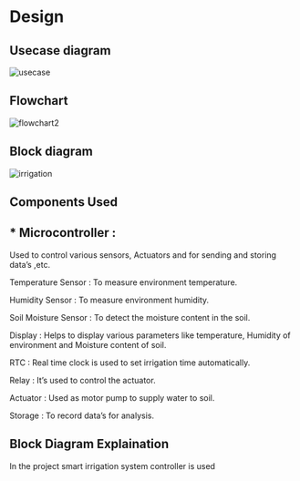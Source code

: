 # Design
## Usecase diagram
![usecase](https://user-images.githubusercontent.com/46900710/155770366-ee2bdb72-2774-478f-9227-2937691a1a10.JPG)

## Flowchart
![flowchart2](https://user-images.githubusercontent.com/46900710/155830718-fe4051ac-5f74-48bf-851c-76f6bd31e806.JPG)



## Block diagram

![irrigation](https://user-images.githubusercontent.com/46900710/155770530-6354cd86-c151-4262-b7d9-458c5cfb9d7e.JPG)

## Components Used

## * Microcontroller :
 Used to control various sensors, Actuators and for sending and storing data’s ,etc.

Temperature Sensor : To measure environment temperature. 

Humidity Sensor : To measure environment humidity.




Soil Moisture Sensor : To detect the moisture content in the soil.

Display : Helps to display various parameters like temperature, Humidity of environment and    Moisture content of soil.

RTC : Real time clock is used to set irrigation time automatically.

Relay : It’s used to control the actuator.

Actuator : Used as motor pump to supply water to soil.

Storage : To record data’s for analysis.



## Block Diagram Explaination 
In the project smart irrigation system controller is used 

